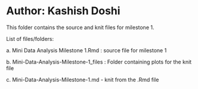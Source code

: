 # Author: Kashish Doshi

This folder contains the source and knit files for milestone 1.

List of files/folders:

  a. Mini Data Analysis Milestone 1.Rmd : source file for milestone 1
  
  b. Mini-Data-Analysis-Milestone-1_files : Folder containing plots for the knit file
  
  c. Mini-Data-Analysis-Milestone-1.md - knit from the .Rmd file